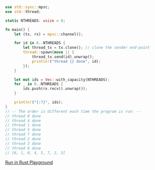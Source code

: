 ```rust
use std::sync::mpsc;
use std::thread;

static NTHREADS: usize = 8;

fn main() {
    let (tx, rx) = mpsc::channel();

    for id in 0..NTHREADS {
        let thread_tx = tx.clone(); // clone the sender end-point
        thread::spawn(move || {
            thread_tx.send(id).unwrap();
            println!("thread {} done", id);
        });
    }

    let mut ids = Vec::with_capacity(NTHREADS);
    for _ in 0..NTHREADS {
        ids.push(rx.recv().unwrap());
    }

    println!("{:?}", ids);
}
// -- The order is different each time the program is run: --
// thread 0 done
// thread 4 done
// thread 1 done
// thread 5 done
// thread 7 done
// thread 2 done
// thread 3 done
// thread 6 done
// [6, 1, 0, 4, 5, 7, 2, 3]


```
[Run in Rust Playground](https://play.rust-lang.org/?version=stable&mode=debug&edition=2021&gist=f36132c2e95f92895acdbdba53485a1b&version=stable)
